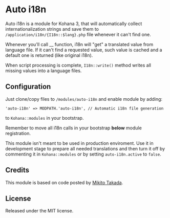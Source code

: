 # Auto i18n
Auto i18n is a module for Kohana 3, that will automatically collect internationalization strings and save them to `/application/i18n/{I18n::$lang}.php` file whenever it can't find one.

Whenever you'll call __ function, i18n will "get" a translated value from language file. If it can't find a requested value, such value is cached and a default one is returned (like original i18n).

When script processing is complete, `I18n::write()` method writes all missing values into a language files.

## Configuration
Just clone/copy files to `/modules/auto-i18n` and enable module by adding:

`'auto-i18n' => MODPATH.'auto-i18n', // Automatic i18n file generation`

to `Kohana::modules` in your bootstrap. 

Remember to move all i18n calls in your bootstrap **below** module registration.

This module isn't meant to be used in production enviroment. Use it in development stage to prepare all needed translations and then turn it off by commenting it in `Kohana::modules` or by setting `auto-i18n.active` to `false`.

## Credits

This module is based on code posted by [Mikito Takada](http://blog.mixu.net/2010/06/02/kohana3-automatically-collect-internationalization-strings/#codesyntax_1).

## License

Released under the MIT license.
